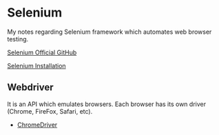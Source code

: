 # Selenium
My notes regarding Selenium framework which automates web browser testing.

[Selenium Official GitHub](https://github.com/SeleniumHQ)

[Selenium Installation](https://www.selenium.dev/documentation/en/selenium_installation/)

## Webdriver

It is an API which emulates browsers. Each browser has its own driver (Chrome, FireFox, Safari, etc).
* [ChromeDriver](https://sites.google.com/a/chromium.org/chromedriver/)
